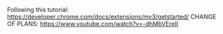 Following this tutorial: https://developer.chrome.com/docs/extensions/mv3/getstarted/
CHANGE OF PLANS: https://www.youtube.com/watch?v=-dhMbVEreII
